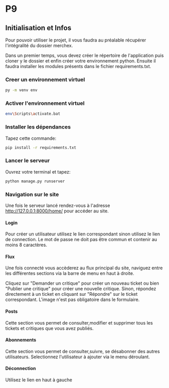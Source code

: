 # P9

## Initialisation et Infos

Pour pouvoir utiliser le projet, il vous faudra au préalable récupérer l'intégralité du dossier merchex.

Dans un premier temps, vous devez créer le répertoire de l'application puis cloner y le dossier et enfin créer votre environnement python. Ensuite il faudra installer les modules présents dans le fichier requirements.txt. 

### Creer un environnement virtuel

```bash
py -m venv env
```

### Activer l'environnement virtuel

```bash
env\Scripts\activate.bat
```

### Installer les dépendances

Tapez cette commande:

```bash
pip install -r requirements.txt
```

### Lancer le serveur

Ouvrez votre terminal et tapez:

```bash
python manage.py runserver
```

### Navigation sur le site

Une fois le serveur lancé rendez-vous à l'adresse http://127.0.0.1:8000/home/ pour accéder au site.

#### Login

Pour créer un utilisateur utilisez le lien correspondant sinon utilisez le lien de connection.
Le mot de passe ne doit pas être commun et contenir au moins 8 caractères.

#### Flux

Une fois connecté vous accèderez au flux principal du site, naviguez entre les différentes sections via la barre de menu en haut à droite.

Cliquez sur "Demander un critique" pour créer un nouveau ticket ou bien "Publier une critique" pour créer une nouvelle critique. Sinon, répondez directement à un ticket en cliquant sur "Répondre"
sur le ticket correspondant.
L'image n'est pas obligatoire dans le formulaire.

#### Posts

Cette section vous permet de consulter,modifier et supprimer tous les tickets et critiques que vous avez publiés.

#### Abonnements

Cette section vous permet de consulter,suivre, se désabonner des autres utilisateurs. Selectionnez l'utilisateur à ajouter via le menu déroulant.

#### Déconnection

Utilisez le lien en haut à gauche
